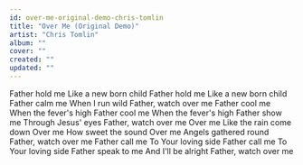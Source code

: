 ```yaml
---
id: over-me-original-demo-chris-tomlin
title: "Over Me (Original Demo)"
artist: "Chris Tomlin"
album: ""
cover: ""
created: ""
updated: ""
---
```


Father hold me
Like a new born child
Father hold me
Like a new born child
Father calm me
When I run wild
Father, watch over me
Father cool me
When the fever's high
Father cool me
When the fever's high
Father show me
Through Jesus' eyes
Father, watch over me
Over me
Like the rain come down
Over me
How sweet the sound
Over me
Angels gathered round
Father, watch over me
Father call me
To Your loving side
Father call me
To Your loving side
Father speak to me
And I'll be alright
Father, watch over me